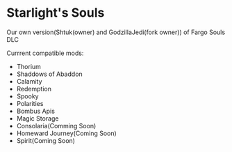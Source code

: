 # Starlight's Souls

Our own version(Shtuk(owner) and GodzillaJedi(fork owner)) of Fargo Souls DLC

Currrent compatible mods:
- Thorium
- Shaddows of Abaddon
- Calamity
- Redemption
- Spooky
- Polarities
- Bombus Apis
- Magic Storage
- Consolaria(Comming Soon)
- Homeward Journey(Coming Soon)
- Spirit(Coming Soon) 
